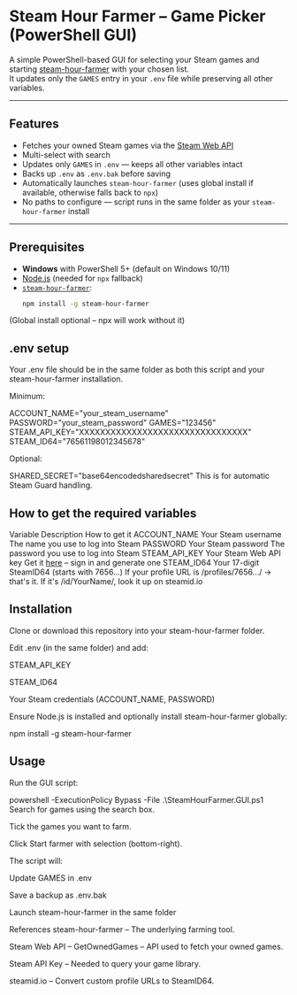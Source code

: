 # Steam Hour Farmer – Game Picker (PowerShell GUI)

A simple PowerShell-based GUI for selecting your Steam games and starting [steam-hour-farmer](https://github.com/tacheometry/steam-hour-farmer) with your chosen list.  
It updates only the `GAMES` entry in your `.env` file while preserving all other variables.

---

## Features

- Fetches your owned Steam games via the [Steam Web API](https://partner.steamgames.com/doc/webapi/IPlayerService#GetOwnedGames)
- Multi-select with search
- Updates only `GAMES` in `.env` — keeps all other variables intact
- Backs up `.env` as `.env.bak` before saving
- Automatically launches `steam-hour-farmer` (uses global install if available, otherwise falls back to `npx`)
- No paths to configure — script runs in the same folder as your `steam-hour-farmer` install

---

## Prerequisites

- **Windows** with PowerShell 5+ (default on Windows 10/11)
- [Node.js](https://nodejs.org) (needed for `npx` fallback)
- [`steam-hour-farmer`](https://github.com/tacheometry/steam-hour-farmer):
  ```bash
  npm install -g steam-hour-farmer
(Global install optional – npx will work without it)

## .env setup
Your .env file should be in the same folder as both this script and your steam-hour-farmer installation.

Minimum:

ACCOUNT_NAME="your_steam_username"
PASSWORD="your_steam_password"
GAMES="123456"
STEAM_API_KEY="XXXXXXXXXXXXXXXXXXXXXXXXXXXXXXXX"
STEAM_ID64="76561198012345678"

Optional:

SHARED_SECRET="base64encodedsharedsecret"
This is for automatic Steam Guard handling.

## How to get the required variables
Variable	Description	How to get it
ACCOUNT_NAME	Your Steam username	The name you use to log into Steam
PASSWORD	Your Steam password	The password you use to log into Steam
STEAM_API_KEY	Your Steam Web API key	Get it [here](https://steamcommunity.com/dev/apikey) – sign in and generate one
STEAM_ID64	Your 17-digit SteamID64 (starts with 7656…)	If your profile URL is /profiles/7656.../ → that's it. If it's /id/YourName/, look it up on steamid.io

## Installation
Clone or download this repository into your steam-hour-farmer folder.

Edit .env (in the same folder) and add:

STEAM_API_KEY

STEAM_ID64

Your Steam credentials (ACCOUNT_NAME, PASSWORD)

Ensure Node.js is installed and optionally install steam-hour-farmer globally:

npm install -g steam-hour-farmer
## Usage
Run the GUI script:

powershell -ExecutionPolicy Bypass -File .\SteamHourFarmer.GUI.ps1
Search for games using the search box.

Tick the games you want to farm.

Click Start farmer with selection (bottom-right).

The script will:

Update GAMES in .env

Save a backup as .env.bak

Launch steam-hour-farmer in the same folder

References
steam-hour-farmer – The underlying farming tool.

Steam Web API – GetOwnedGames – API used to fetch your owned games.

Steam API Key – Needed to query your game library.

steamid.io – Convert custom profile URLs to SteamID64.